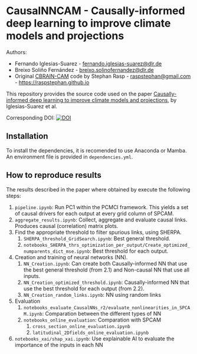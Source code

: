 # CausalNNCAM - Causally-informed deep learning to improve climate models and projections  

Authors:
* Fernando Iglesias-Suarez - fernando.iglesias-suarez@dlr.de
* Breixo Soliño Fernández - breixo.solinofernandez@dlr.de
* Original [CBRAIN-CAM](https://github.com/raspstephan/CBRAIN-CAM) code by Stephan Rasp - raspstephan@gmail.com - https://raspstephan.github.io

This repository provides the source code used on the paper [Causally-informed deep learning to improve climate models and projections](https://meetingorganizer.copernicus.org/EGU23/EGU23-6450.html), by Iglesias-Suarez et al.

Corresponding DOI: [![DOI](https://zenodo.org/badge/607760765.svg)](https://zenodo.org/badge/latestdoi/607760765)

## Installation

To install the dependencies, it is recomended to use Anaconda or Mamba. An environment file is provided in `dependencies.yml`.

## How to reproduce results

The results described in the paper where obtained by execute the following steps:

1. `pipeline.ipynb`: Run PC1 within the PCMCI framework. This yields a set of causal drivers for each output at every grid column of SPCAM.
2. `aggregate_results.ipynb`: Collect, aggregate and evaluate causal links. Produces causal (correlation) matrix plots.
3. Find the appropriate threshold to filter spurious links, using SHERPA.
    1. `SHERPA_threshold_GridSearch.ipynb`: Best general threshold.
    2. `notebooks_SHERPA_thrs_optimization_per_output/Create_optimized_numparents_dict_mse.ipynb`: Best threshold for each output.
4. Creation and training of neural networks (NN).
    1. `NN_Creation.ipynb`: Can create both Causally-informed NN that use the best general threshold (from 2.1) and Non-causal NN that use all inputs.
    2. `NN_Creation_optimized_threshold.ipynb`: Causally-informed NN that use the best threshold for each output (from 2.2).
    3. `NN_Creation_random_links.ipynb`: NN using random links
5. Evaluation
    1. `notebooks_evaluate_CausalNNs_r2/evaluate_nonlinearities_in_SPCAM.ipynb`: Comparation between the different types of NN
    2. `notebooks_online_evaluation`: Comparation with SPCAM
        1. `cross_section_online_evaluation.ipynb`
        2. `latitudinal_2Dfields_online_evaluation.ipynb`
6. `notebooks_xai/shap_xai.ipynb`: Use explainable AI to evaluate the importance of the inputs in each NN

